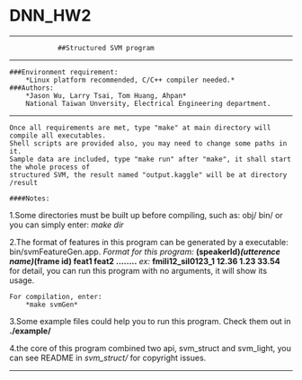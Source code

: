 # DNN_HW2
----------------------------------------------------------------------------------------------------------
				##Structured SVM program
----------------------------------------------------------------------------------------------------------
	###Environment requirement:
		*Linux platform recommended, C/C++ compiler needed.*
	###Authors:
		*Jason Wu, Larry Tsai, Tom Huang, Ahpan*
		National Taiwan Unversity, Electrical Engineering department.
----------------------------------------------------------------------------------------------------------
	Once all requirements are met, type "make" at main directory will compile all executables.
	Shell scripts are provided also, you may need to change some paths in it.
	Sample data are included, type "make run" after "make", it shall start the whole process of
	structured SVM, the result named "output.kaggle" will be at directory /result
	
	####Notes:

1.Some directories must be built up before compiling, such as: obj/ bin/ or you can simply enter:
		*make dir*

2.The format of features in this program can be generated by a executable: bin/svmFeatureGen.app.
		*Format for this program:*
			**(speakerId)_(utterence name)_(frame id) feat1 feat2 ........**
		*ex:*
			**fmili12_sil0123_1 12.36 1.23 33.54** 
	for detail, you can run this program with no arguments, it will show its usage.

	For compilation, enter:
		*make svmGen*

3.Some example files could help you to run this program.
	Check them out in **./example/** 

4.the core of this program combined two api, svm\_struct and svm\_light, you can see README in 
*svm_struct/* for copyright issues.
 
----------------------------------------------------------------------------------------------------------
 
